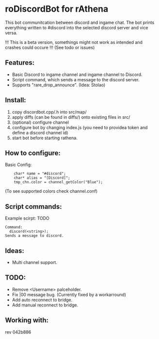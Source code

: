 # roDiscordBot for rAthena
This bot communitcation between discord and ingame chat.
The bot prints everything written to #discord into the selected discord server and vice versa.

!!! This is a beta version, somethings might not work as intended and crashes could occure !!!
(See todo or issues)

## Features:
- Basic Discord to ingame channel and ingame channel to Discord.
- Script command, which sends a message to the discord server.
- Supports "rare_drop_announce". (Idea: Stolao)

## Install:
1. copy discordbot.cpp/.h into src/map/
2. apply diffs (can be found in diffs/) onto existing files in src/
3. (optional) configure channel
4. configure bot by changing index.js (you need to providea token and define a discord channel id)
5. start bot before starting rathena.

## How to configure:
Basic Config:
```
	char* name = "#discord";     
	char* alias = "[Discord]";
	tmp_chn.color = channel_getColor("Blue");
```
(To see supported colors check channel.conf)

## Script commands:
Example scirpt: TODO

```
Command: 
  discord(<string>);
Sends a message to discord.
```
## Ideas:
- Multi channel support.

## TODO:
- Remove \<Username\> palceholder.
- Fix |00 message bug. (Currently fixed by a workarround)
- Add auto reconnect to bridge.
- Add manual reconnect to bridge.

## Working with:
rev 042b886
